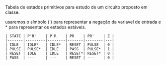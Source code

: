 Tabela de estados primitivos para estudo de um circuito proposto em classe.

usaremos o símbolo (') para representar a negação da variavel de entrada e * para representar os estados estáveis.

    | STATE | P'R'    | P'R    | PR    | PR'    | Z | 
    |-------|---------|--------|-------|--------|---|
    | IDLE  | IDLE*   | IDLE*  | RESET | PULSE  | 0 |
    | PULSE | PULSE*  | IDLE   | PASS  | PULSE* | 1 |
    | RESET | IDLE    | IDLE   | RESET*| RESET* | 0 |
    | PASS  | ---     | ---    | RESET | ---    | 0 |
